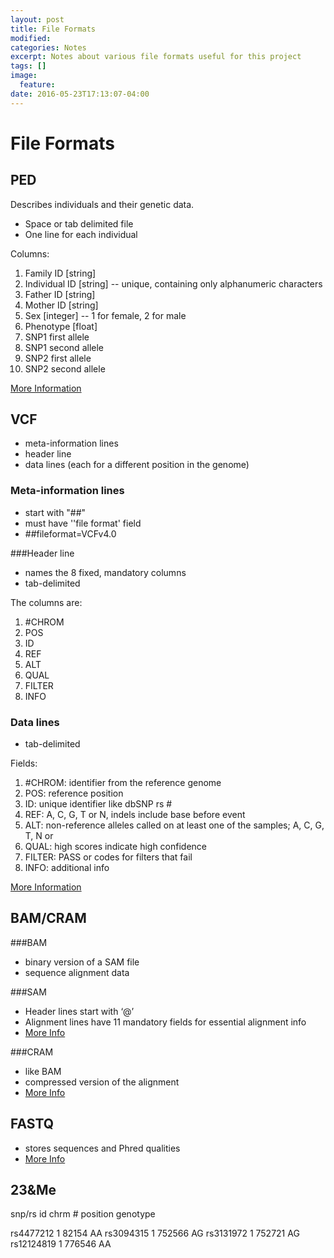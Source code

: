 ```yaml
---
layout: post
title: File Formats
modified:
categories: Notes
excerpt: Notes about various file formats useful for this project
tags: []
image:
  feature:
date: 2016-05-23T17:13:07-04:00
---
```

# File Formats

## PED
Describes individuals and their genetic data.

* Space or tab delimited file
* One line for each individual

Columns:

1. Family ID [string]
2. Individual ID [string] -- unique, containing only alphanumeric characters
3. Father ID [string]
4. Mother ID [string]
5. Sex [integer] -- 1 for female, 2 for male
6. Phenotype [float]
7. SNP1 first allele
8. SNP1 second allele
9. SNP2 first allele
10. SNP2 second allele

[More Information](http://www.shapeit.fr/pages/m02_formats/pedmap.html)

## VCF

* meta-information lines
* header line
* data lines (each for a different position in the genome)

### Meta-information lines
* start with "##"
* must have ''file format' field
* \##fileformat=VCFv4.0

###Header line
* names the 8 fixed, mandatory columns
* tab-delimited

The columns are:

1. \#CHROM
2. POS
3. ID
4. REF
5. ALT
6. QUAL
7. FILTER
8. INFO

### Data lines
* tab-delimited

Fields:

1. \#CHROM: identifier from the reference genome
2. POS: reference position
3. ID: unique identifier like dbSNP rs #
4. REF: A, C, G, T or N, indels include base before event
5. ALT: non-reference alleles called on at least one of the samples; A, C, G, T, N or <ID>
6. QUAL: high scores indicate high confidence
7. FILTER: PASS or codes for filters that fail
8. INFO: additional info

[More Information](http://www.1000genomes.org/wiki/Analysis/Variant%20Call%20Format/vcf-variant-call-format-version-40)

## BAM/CRAM
###BAM
* binary version of a SAM file
* sequence alignment data

###SAM
* Header lines start with ‘@’
* Alignment lines have 11 mandatory fields for essential alignment info
* [More Info](http://samtools.github.io/hts-specs/SAMv1.pdf)

###CRAM
* like BAM
* compressed version of the alignment
* [More Info](http://samtools.github.io/hts-specs/SAMv1.pdf)

## FASTQ
* stores sequences and Phred qualities
* [More Info](http://maq.sourceforge.net/fastq.shtml)

## 23&Me
snp/rs id     chrm #  position    genotype

rs4477212    1         82154      AA
rs3094315    1         752566    AG
rs3131972    1         752721    AG
rs12124819  1         776546    AA
